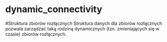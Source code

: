 dynamic_connectivity
====================
#Struktura zbiorów rozłącznych
Struktura danych dla zbiorów rozłącznych pozwala zarządzać taką rodziną dynamicznych (tzn. zmieniających się w czasie) zbiorów rozłącznych.